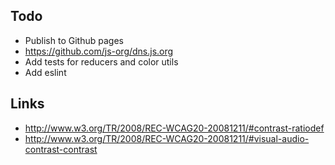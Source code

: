 ## Todo

* Publish to Github pages
* https://github.com/js-org/dns.js.org
* Add tests for reducers and color utils
* Add eslint




## Links

* http://www.w3.org/TR/2008/REC-WCAG20-20081211/#contrast-ratiodef
* http://www.w3.org/TR/2008/REC-WCAG20-20081211/#visual-audio-contrast-contrast
